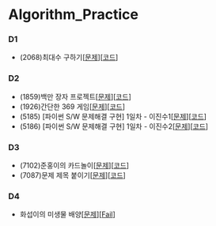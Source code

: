 # Algorithm_Practice

### D1
- (2068)최대수 구하기[[문제](https://swexpertacademy.com/main/code/problem/problemDetail.do?contestProbId=AV5QQhbqA4QDFAUq)][[코드](https://github.com/BJ-Lim/Algorithm_Practice/blob/master/code/002.cpp)]

### D2
- (1859)백만 장자 프로젝트[[문제](https://www.swexpertacademy.com/main/code/problem/problemDetail.do?contestProbId=AV5LrsUaDxcDFAXc)][[코드](https://github.com/BJ-Lim/Algorithm_Practice/blob/master/code/003.py)]
- (1926)간단한 369 게임[[문제](https://www.swexpertacademy.com/main/code/problem/problemDetail.do?contestProbId=AV5PTeo6AHUDFAUq)][[코드](https://github.com/BJ-Lim/Algorithm_Practice/blob/master/code/004.py)]
- (5185) [파이썬 S/W 문제해결 구현] 1일차 - 이진수1[[문제](https://www.swexpertacademy.com/main/learn/course/subjectDetail.do?courseId=AVuPDYSqAAbw5UW6&subjectId=AWUYDLaK1kMDFAVT)][[코드](https://github.com/BJ-Lim/Algorithm_Practice/blob/master/code/007.py)]
- (5186) [파이썬 S/W 문제해결 구현] 1일차 - 이진수2[[문제](https://www.swexpertacademy.com/main/learn/course/subjectDetail.do?courseId=AVuPDYSqAAbw5UW6&subjectId=AWUYDLaK1kMDFAVT)][[코드](https://github.com/BJ-Lim/Algorithm_Practice/blob/master/code/008.py)]

### D3
- (7102)준홍이의 카드놀이[[문제](https://www.swexpertacademy.com/main/code/problem/problemDetail.do?contestProbId=AWkIlHWqBYcDFAXC&categoryId=AWkIlHWqBYcDFAXC&categoryType=CODE)][[코드](https://github.com/BJ-Lim/Algorithm_Practice/blob/master/code/005.c)]
- (7087)문제 제목 붙이기[[문제](https://www.swexpertacademy.com/main/code/problem/problemDetail.do?contestProbId=AWkIdD46A5EDFAXC&categoryId=AWkIdD46A5EDFAXC&categoryType=CODE)][[코드](https://github.com/BJ-Lim/Algorithm_Practice/blob/master/code/006.c)]

### D4
- 화섭이의 미생물 배양[[문제](https://swexpertacademy.com/main/code/problem/problemDetail.do?contestProbId=AWksRe4KARQDFAVE&categoryId=AWksRe4KARQDFAVE&categoryType=CODE)][[Fail](https://github.com/BJ-Lim/Algorithm_Practice/blob/master/code/001.c)]

